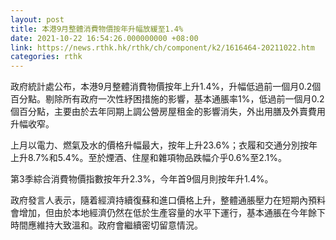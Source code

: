 ```yaml
---
layout: post
title: 本港9月整體消費物價按年升幅放緩至1.4%
date: 2021-10-22 16:54:26.000000000 +08:00
link: https://news.rthk.hk/rthk/ch/component/k2/1616464-20211022.htm
categories: rthk
---
```


政府統計處公布，本港9月整體消費物價按年上升1.4%，升幅低過前一個月0.2個百分點。剔除所有政府一次性紓困措施的影響，基本通脹率1%，低過前一個月0.2個百分點，主要由於去年同期上調公營房屋租金的影響消失，外出用膳及外賣費用升幅收窄。

上月以電力、燃氣及水的價格升幅最大，按年上升23.6%；衣履和交通分別按年上升8.7%和5.4%。至於煙酒、住屋和雜項物品跌幅介乎0.6%至2.1%。

第3季綜合消費物價指數按年升2.3%，今年首9個月則按年升1.4%。

政府發言人表示，隨着經濟持續復蘇和進口價格上升，整體通脹壓力在短期內預料會增加，但由於本地經濟仍然在低於生產容量的水平下運行，基本通脹在今年餘下時間應維持大致溫和。政府會繼續密切留意情況。

